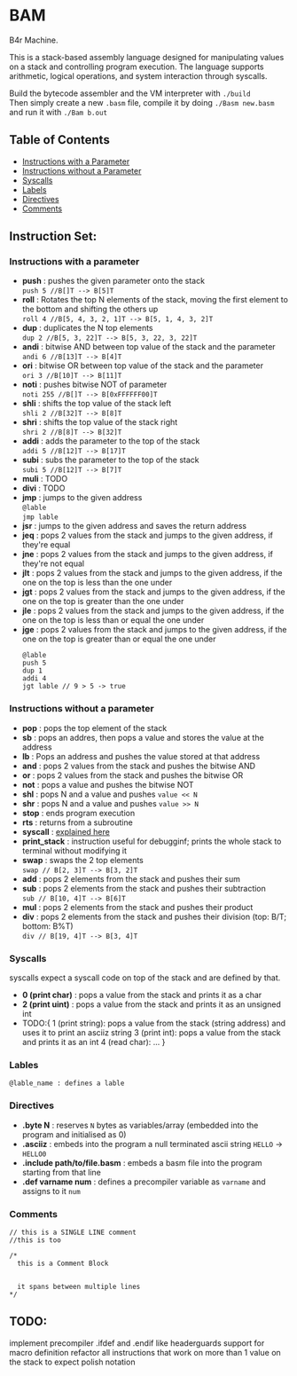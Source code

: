 # BAM
B4r Machine.

This is a stack-based assembly language designed for manipulating values on a stack and controlling program execution. The language supports arithmetic, logical operations, and system interaction through syscalls.  

Build the bytecode assembler and the VM interpreter with `./build`   
Then simply create a new `.basm` file, compile it by doing `./Basm new.basm` and run it with `./Bam b.out`

## Table of Contents 
- [Instructions with a Parameter](#instructions-with-a-parameter) 
- [Instructions without a Parameter](#instructions-without-a-parameter) 
- [Syscalls](#syscalls) 
- [Labels](#labels) 
- [Directives](#directives) 
- [Comments](#comments)

## Instruction Set:
### Instructions with a parameter
- **push** : pushes the given parameter onto the stack  
  `push 5 //B[]T --> B[5]T`
- **roll** : Rotates the top N elements of the stack, moving the first element to the bottom and shifting the others up  
  `roll 4 //B[5, 4, 3, 2, 1]T --> B[5, 1, 4, 3, 2]T`   
- **dup** : duplicates the N top elements  
  `dup 2 //B[5, 3, 22]T --> B[5, 3, 22, 3, 22]T`   
- **andi** : bitwise AND between top value of the stack and the parameter  
  `andi 6 //B[13]T --> B[4]T`  
- **ori** : bitwise OR between top value of the stack and the parameter  
  `ori 3 //B[10]T --> B[11]T`  
- **noti** : pushes bitwise NOT of parameter  
  `noti 255 //B[]T --> B[0xFFFFFF00]T`  
- **shli** : shifts the top value of the stack left    
  `shli 2 //B[32]T --> B[8]T`  
- **shri** : shifts the top value of the stack right  
  `shri 2 //B[8]T --> B[32]T`  
- **addi** : adds the parameter to the top of the stack  
  `addi 5 //B[12]T --> B[17]T`  
- **subi** : subs the parameter to the top of the stack  
  `subi 5 //B[12]T --> B[7]T`  
- **muli** : TODO  
- **divi** : TODO  
- **jmp** : jumps to the given address  
  `@lable`  
  `jmp lable`  
- **jsr** : jumps to the given address and saves the return address  
- **jeq** : pops 2 values from the stack and jumps to the given address, if they're equal  
- **jne** : pops 2 values from the stack and jumps to the given address, if they're not equal
- **jlt** : pops 2 values from the stack and jumps to the given address, if the one on the top is less than the one under
- **jgt** : pops 2 values from the stack and jumps to the given address, if the one on the top is greater than the one under
- **jle** : pops 2 values from the stack and jumps to the given address, if the one on the top is less than or equal the one under
- **jge** : pops 2 values from the stack and jumps to the given address, if the one on the top is greater than or equal the one under
  ```
  @lable
  push 5
  dup 1
  addi 4
  jgt lable // 9 > 5 -> true
  ```

### Instructions without a parameter
- **pop** : pops the top element of the stack
- **sb** : pops an addres, then pops a value and stores the value at the address
- **lb** : Pops an address and pushes the value stored at that address
- **and** : pops 2 values from the stack and pushes the bitwise AND
- **or** : pops 2 values from the stack and pushes the bitwise OR
- **not** : pops a value and pushes the bitwise NOT
- **shl** : pops N and a value and pushes `value << N`
- **shr** : pops N and a value and pushes `value >> N`
- **stop** : ends program execution
- **rts** : returns from a subroutine
- **syscall** : [explained here](#syscalls)
- **print_stack** : instruction useful for debugginf; prints the whole stack to terminal without modifying it
- **swap** : swaps the 2 top elements  
  `swap // B[2, 3]T --> B[3, 2]T`  
- **add** : pops 2 elements from the stack and pushes their sum
- **sub** : pops 2 elements from the stack and pushes their subtraction  
  `sub // B[10, 4]T --> B[6]T`  
- **mul** : pops 2 elements from the stack and pushes their product
- **div** : pops 2 elements from the stack and pushes their division (top: B/T; bottom: B%T)  
  `div // B[19, 4]T --> B[3, 4]T`  


### Syscalls
syscalls expect a syscall code on top of the stack and are defined by that.
  - **0 (print char)** : pops a value from the stack and prints it as a char
  - **2 (print uint)** : pops a value from the stack and prints it as an unsigned int
  - TODO:{
	  1 (print string): pops a value from the stack (string address) and uses it to print an asciiz string
	  3 (print int): pops a value from the stack and prints it as an int
	  4 (read char): ...
	}

### Lables
```
@lable_name : defines a lable  
```

### Directives
- **.byte N** : reserves `N` bytes as variables/array (embedded into the program and initialised as 0)
- **.asciiz** : embeds into the program a null terminated ascii string `HELLO` -> `HELLO0`
- **.include path/to/file.basm** : embeds a basm file into the program starting from that line  
- **.def varname num** : defines a precompiler variable as `varname` and assigns to it `num`


### Comments
```
// this is a SINGLE LINE comment
//this is too

/*  
  this is a Comment Block


  it spans between multiple lines
*/  
```

## TODO:
implement precompiler .ifdef and .endif like headerguards
support for macro definition
refactor all instructions that work on more than 1 value on the stack to expect polish notation